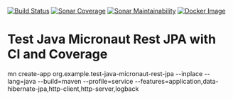 [![Build Status](https://gitlab.com/campisano/test_java_micronaut_rest_jpa/badges/master/pipeline.svg "Build Status")](https://gitlab.com/campisano/test_java_micronaut_rest_jpa/-/pipelines)
[![Sonar Coverage](https://sonarcloud.io/api/project_badges/measure?project=test_java_micronaut_rest_jpa&metric=coverage "Sonar Coverage")](https://sonarcloud.io/dashboard?id=test_java_micronaut_rest_jpa)
[![Sonar Maintainability](https://sonarcloud.io/api/project_badges/measure?project=test_java_micronaut_rest_jpa&metric=sqale_rating "Sonar Maintainability")](https://sonarcloud.io/dashboard?id=test_java_micronaut_rest_jpa)
[![Docker Image](https://img.shields.io/docker/image-size/riccardocampisano/public/test_java_micronaut_rest_jpa-latest?label=test_java_micronaut_rest_jpa-latest&logo=docker "Docker Image")](https://hub.docker.com/r/riccardocampisano/public/tags?name=test_java_micronaut_rest_jpa)

# Test Java Micronaut Rest JPA with CI and Coverage

mn create-app org.example.test-java-micronaut-rest-jpa --inplace --lang=java --build=maven --profile=service --features=application,data-hibernate-jpa,http-client,http-server,logback
